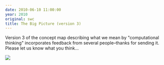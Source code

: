 ```yaml
---
date: 2010-06-10 11:00:00
year: 2010
original: swc
title: The Big Picture (version 3)
---
```

<p>Version 3 of the concept map describing what we mean by "computational thinking" incorporates feedback from several people–thanks for sending it. Please let us know what you think…</p>
<p><img src="{{'/files/2010/06/concept-map-21-150x150.png' | relative_url}}" /></p>
